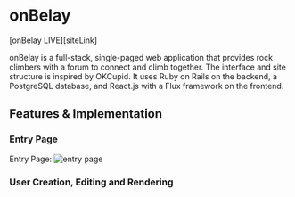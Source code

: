 # onBelay

[onBelay LIVE][siteLink]

[sitLink]: http://www.onbelay.io

onBelay is a full-stack, single-paged web application that provides rock climbers with a forum to connect and climb together. The interface and site structure is inspired by OKCupid. It uses Ruby on Rails on the backend, a PostgreSQL database, and React.js with a Flux framework on the frontend.

## Features & Implementation

### Entry Page

Entry Page:
![entry page](docs/production/PUTFILENAMEHERE.png)

### User Creation, Editing and Rendering
